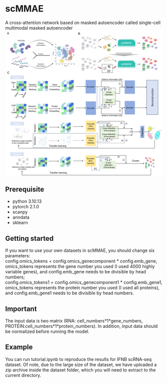 # scMMAE
A cross-attention network based on masked autoencoder called single-cell multimodal masked autoencoder
![Image text](https://github.com/DM0815/scMMAE/blob/main/framework.jpg)

## Prerequisite
* python 3.10.13
* pytorch 2.1.0
* scanpy
* anndata
* sklearn
## Getting started
If you want to use your own datasets in scMMAE, you should change six parameters: <br>
config.omics_tokens = config.omics_genecomponent \* config.emb_gene, omics_tokens represents the gene number you used (I used 4000 highly variable genes), and config.emb_gene needs to be divisible by head numbers; <br>
config.omics_tokens1 = config.omics_genecomponent1 \* config.emb_gene1, omics_tokens represents the protein number you used (I used all proteins), and config.emb_gene1 needs to be divisible by head numbers.
## Important
The input data is two matrix (RNA: cell_numbers\*1\*gene_numbers, PROTEIN:cell_numbers\*1\*protein_numbers). In addition, input data should be normalized before running the model.
## Example
You can run tutorial.ipynb to reproduce the results for IFNB scRNA-seq dataset. Of note, due to the large size of the dataset, we have uploaded a zip archive inside the dataset folder, which you will need to extract to the current directory.
